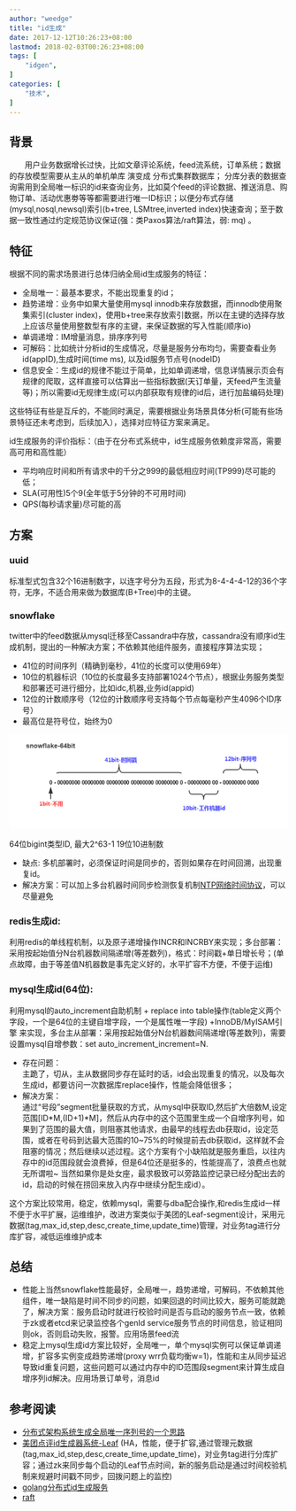 ```yaml
---
author: "weedge"
title: "id生成"
date: 2017-12-12T10:26:23+08:00
lastmod: 2018-02-03T00:26:23+08:00
tags: [
	"idgen",
]
categories: [
	"技术",
]
---
```

## 背景
&emsp;&emsp;用户业务数据增长过快，比如文章评论系统，feed流系统，订单系统；数据的存放模型需要从主从的单机单库 演变成 分布式集群数据库； 分库分表的数据查询需用到全局唯一标识的id来查询业务，比如莫个feed的评论数据、推送消息、购物订单、活动优惠劵等等都需要进行唯一ID标识；以便分布式存储(mysql,nosql,newsql)索引(b+tree, LSMtree,inverted index)快速查询；至于数据一致性通过约定规范协议保证(强：类Paxos算法/raft算法，弱: mq) 。

<!--more-->

## 特征
根据不同的需求场景进行总体归纳全局id生成服务的特征：

- 全局唯一：最基本要求，不能出现重复的id；
- 趋势递增：业务中如果大量使用mysql innodb来存放数据，而innodb使用聚集索引(cluster index)，使用b+tree来存放索引数据，所以在主键的选择存放上应该尽量使用整数型有序的主键，来保证数据的写入性能(顺序io)
- 单调递增：IM增量消息，排序序列号
- 可解码：比如统计分析id的生成情况，尽量是服务分布均匀，需要查看业务id(appID),生成时间(time ms), 以及id服务节点号(nodeID)
- 信息安全：生成id的规律不能过于简单，比如单调递增，信息详情展示页会有规律的爬取，这样直接可以估算出一些指标数据(天订单量，天feed产生流量等)；所以需要id无规律生成(可以内部获取有规律的id后，进行加盐编码处理)

这些特征有些是互斥的，不能同时满足，需要根据业务场景具体分析(可能有些场景特征还未考虑到，后续加入），选择对应特征方案来满足。

id生成服务的评价指标：（由于在分布式系统中，id生成服务依赖度非常高，需要高可用和高性能）

- 平均响应时间和所有请求中的千分之999的最低相应时间(TP999)尽可能的低；
- SLA(可用性)5个9(全年低于5分钟的不可用时间)
- QPS(每秒请求量)尽可能的高

## 方案

### uuid
标准型式包含32个16进制数字，以连字号分为五段，形式为8-4-4-4-12的36个字符，无序，不适合用来做为数据库(B+Tree)中的主键。

### snowflake
twitter中的feed数据从mysql迁移至Cassandra中存放，cassandra没有顺序id生成机制，提出的一种解决方案；不依赖其他组件服务，直接程序算法实现；

- 41位的时间序列（精确到毫秒，41位的长度可以使用69年）
- 10位的机器标识（10位的长度最多支持部署1024个节点），根据业务服务类型和部署还可进行细分，比如idc,机器,业务id(appid)
- 12位的计数顺序号（12位的计数顺序号支持每个节点每毫秒产生4096个ID序号）
- 最高位是符号位，始终为0

![snowflake][1]

64位bigint类型ID, 最大2^63-1  19位10进制数

- 缺点: 多机部署时，必须保证时间是同步的，否则如果存在时间回溯，出现重复id。
- 解决方案：可以加上多台机器时间同步检测恢复机制[NTP网络时间协议](https://zh.wikipedia.org/wiki/%E7%B6%B2%E8%B7%AF%E6%99%82%E9%96%93%E5%8D%94%E5%AE%9A)，可以尽量避免
	

### redis生成id:

利用redis的单线程机制，以及原子递增操作INCR和INCRBY来实现；多台部署：采用按起始值分N台机器数间隔递增(等差数列)，格式：时间戳+单日增长号；(单点故障，由于等差值N机器数是事先定义好的，水平扩容不方便，不便于运维)

### mysql生成id(64位):
利用mysql的auto_increment自助机制 + replace into table操作(table定义两个字段，一个是64位的主键自增字段，一个是属性唯一字段) +InnoDB/MyISAM引擎 来实现，多台主从部署：采用按起始值分N台机器数间隔递增(等差数列)，需要设置mysql自增参数：set auto_increment_increment=N.

- 存在问题：  
主跪了，切从，主从数据同步存在延时的话，id会出现重复的情况，以及每次生成id，都要访问一次数据库replace操作，性能会降低很多；
- 解决方案：  
通过“号段”segment批量获取的方式，从mysql中获取ID,然后扩大倍数M,设定范围[ID\*M,(ID+1)\*M]，然后从内存中的这个范围里生成一个自增序列号，如果到了范围的最大值，则阻塞其他请求，由最早的线程去db获取id，设定范围，或者在号码到达最大范围的10\~75%的时候提前去db获取id，这样就不会阻塞的情况；然后继续以述过程。这个方案有个小缺陷就是服务重启，以往内存中的id范围段就会浪费掉，但是64位还是挺多的，性能提高了，浪费点也就无所谓啦~ 当然如果你是处女座，最求极致可以旁路监控记录已经分配出去的id，启动的时候在捞回来放入内存中继续分配生成id）。

这个方案比较常用，稳定，依赖mysql，需要与dba配合操作,和redis生成id一样不便于水平扩展，运维维护，改进方案类似于美团的Leaf-segment设计，采用元数据(tag,max_id,step,desc,create_time,update_time)管理，对业务tag进行分库扩容，减低运维维护成本

## 总结
- 性能上当然snowflake性能最好，全局唯一，趋势递增，可解码，不依赖其他组件，唯一缺陷是时间不同步的问题，如果回退的时间比较大，服务可能就跪了，解决方案：服务启动时就进行校验时间是否与启动的服务节点一致，依赖于zk或者etcd来记录监控各个genId service服务节点的时间信息，验证相同则ok，否则启动失败，报警。应用场景feed流
- 稳定上mysql生成id方案比较好，全局唯一，单个mysql实例可以保证单调递增，扩容多实例变成趋势递增(proxy wrr负载均衡w=1)，性能和主从同步延迟导致id重复问题，这些问题可以通过内存中的ID范围段segment来计算生成自增序列id解决。应用场景订单号，消息id

## 参考阅读
- [分布式架构系统生成全局唯一序列号的一个思路](https://mp.weixin.qq.com/s/F7WTNeC3OUr76sZARtqRjw)
- [美团点评id生成器系统-Leaf](https://tech.meituan.com/MT_Leaf.html)  (HA，性能，便于扩容,通过管理元数据(tag,max_id,step,desc,create_time,update_time)，对业务tag进行分库扩容；通过zk来同步每个启动的Leaf节点时间，新的服务启动是通过时间校验机制来规避时间戳不同步，回拨问题上的监控)
- [golang分布式id生成服务](https://yuerblog.cc/2017/11/21/golang-id-alloc/)
- [raft](http://thesecretlivesofdata.com/raft/)


[1]: https://raw.githubusercontent.com/weedge/weedge.github.io/3368e1e7132b25ac24459dd137ac57e7a3c0fe2e/image/snowflake-64bit.jpg

